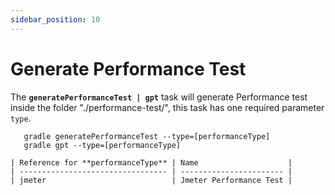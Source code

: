 ```yaml
---
sidebar_position: 10
---
```


# Generate Performance Test

The **`generatePerformanceTest | gpt`** task will generate Performance test inside the folder "./performance-test/",
this task has one required parameter `type`.

```shell
   gradle generatePerformanceTest --type=[performanceType]
   gradle gpt --type=[performanceType]
   ```

    | Reference for **performanceType** | Name                    |
    | --------------------------------- | ----------------------- |
    | jmeter                            | Jmeter Performance Test |
